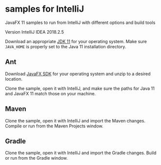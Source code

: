 # samples for IntelliJ

JavaFX 11 samples to run from IntelliJ with different options and build tools

Version IntelliJ IDEA 2018.2.5

Download an appropriate [JDK 11](https://jdk.java.net/11/) for your operating system. Make sure `JAVA_HOME` 
is properly set to the Java 11 installation directory. 

## Ant

Download [JavaFX SDK](https://gluonhq.com/products/javafx/) for your operating 
system and unzip to a desired location.

Clone the sample, open it with IntelliJ, and make sure the paths for Java 11 and 
JavaFX 11 match those on your machine.

## Maven

Clone the sample, open it with IntelliJ and import the Maven changes. Compile or run
from the Maven Projects window.

## Gradle

Clone the sample, open it with IntelliJ and import the Gradle changes. Build or run
from the Gradle window.
